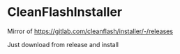 # CleanFlashInstaller

Mirror of https://gitlab.com/cleanflash/installer/-/releases

Just download from release and install
